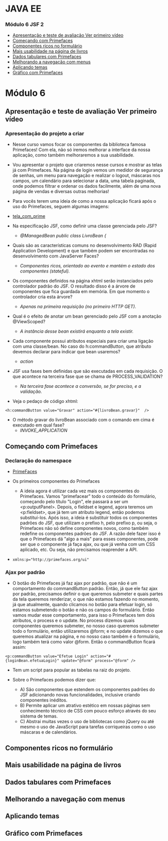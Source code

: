 # JAVA EE

### Módulo 6 JSF 2
- [Apresentação e teste de avaliação Ver primeiro vídeo](#anc1)
- [Começando com Primefaces](#anc2)
- [Componentes ricos no formulário](#anc3)
- [Mais usabilidade na página de livros](#anc4)
- [Dados tabulares com Primefaces](#anc5)
- [Melhorando a navegação com menus](#anc6)
- [Aplicando temas](#anc7)
- [Gráfico com Primefaces](#anc8)

# Módulo 6
<a name="anc1"></a>

## Apresentação e teste de avaliação Ver primeiro vídeo

### Apresentação do projeto a criar
- Nesse curso vamos focar os componentes da biblioteca famosa Primefaces! Com ela, não só iremos melhorar a interface da nossa aplicação, como também melhoraremos a sua usabilidade.

- Vou apresentar o projeto que criaremos nesse cursos e mostrar as telas já com Primefaces. Na página de login vemos um medidor de segurança de senhas, um menu para navegação e realizar o logout, máscaras nos campos, um calendário para selecionar a data, uma tabela paginada, onde podemos filtrar e ordenar os dados facilmente, além de uma nova página de vendas e diversas outras melhorias!

- Para vocês terem uma ideia de como a nossa aplicação ficará após o uso do Primefaces, seguem algumas imagens:

- [tela_com_prime](./asserts/tela_com_prime.png)

- Na especificação JSF, como definir uma classe gerenciada pelo JSF?
    - *@ManagedBean public class LivroBean {*
- Quais são as características comuns no desenvolvimento RAD (Rapid Application Development) e que também podem ser encontradas no desenvolvimento com JavaServer Faces?
    - *Componentes ricos, orientado ao evento e mantém o estado dos componentes (stateful).*
- Os componentes definidos na página xhtml serão instanciados pelo controlador padrão do JSF. O resultado disso é a árvore de componentes que fica guardada em memória. Em que momento o controlador cria esta árvore?
    - *Apenas na primeira requisição (no primeiro HTTP GET).*
- Qual é o efeito de anotar um bean gerenciado pelo JSF com a anotação @ViewScoped?
    - *A instância desse bean existirá enquanto a tela existir.*
- Cada componente possui atributos especiais para criar uma ligação com uma classe/bean. No caso do h:commandButton, que atributo devemos declarar para indicar que bean usaremos?
    - *action*
- JSF usa fases bem definidas que são executadas em cada requisição. O que acontece na terceira fase que se chama de PROCESS_VALIDATION?
    - *Na terceira fase acontece a conversão, se for preciso, e a validação.*

- Veja o pedaço de código xhtml:
```
<h:commandButton value="Gravar" action="#{livroBean.gravar}"  />
```
- O método gravar do livroBean associado com o comando em cima é executado em qual fase?
    - *INVOKE_APPLICATION*


<a name="anc2"></a>

## Começando com Primefaces

### Declaração do namespace
- [PrimeFaces](https://www.primefaces.org/)

- Os primeiros componentes do Primefaces
    - A ideia agora é utilizar cada vez mais os componentes do Primefaces. Vamos "primefacear" todo o conteúdo do formulário, começando pelo título "Login", ele passará a ser um <p:outputPanel>. Depois, o fieldset e legend, agora teremos um <p:fieldset>, que já tem um atributo legend, então podemos substituí-los. Após isso, a ideia é substituir todos os componentes padrões do JSF, que utilizam o prefixo h, pelo prefixo p, ou seja, o Primefaces não só define componentes novos, como também redefine os componentes padrões do JSF. A razão dele fazer isso é que o Primefaces dá "algo a mais" para esses componentes, pode ser que o componente já faça ajax, ou que já venha com um CSS aplicado, etc. Ou seja, não precisamos reaprender a API.

- `xmlns:p="http://primefaces.org/ui"`

### Ajax por padrão
- O botão do Primefaces já faz ajax por padrão, que não é um comportamento do commandButton padrão. Então, já que ele faz ajax por padrão, precisamos definir o que queremos submeter e quais partes da tela queremos renderizar, o que não estamos fazendo no momento, já que atualmente, quando clicamos no botão para efetuar login, só estamos submetendo o botão e não os campos do formulário. Então vamos mudar esse comportamento, para isso o Primefaces tem dois atributos, o process e o update. No process dizemos quais componentes queremos submeter, no nosso caso queremos submeter todo o formulário, então utilizaremos @form; e no update dizemos o que queremos atualizar na página, e no nosso caso também é o formulário, logo também terá como valor @form. Então o commandButton ficará assim:

```
<p:commandButton value="Efetue Login" action="#{loginBean.efetuaLogin}" update="@form" process="@form" />
```

- Tem um script para popular as tabelas na raiz do projeto.

- Sobre o Primefaces podemos dizer que:
    - A) São componentes que estendem os componentes padrões do JSF adicionando novas funcionalidades, inclusive criando componentes inéditos.
    - B) Permite aplicar um atrativo estético em nossas páginas sem conhecimento técnico de CSS com pouco esforço através do seu sistema de temas.
    - C) Abstrai muitas vezes o uso de bibliotecas como jQuery ou até mesmo o uso de JavaScript para tarefas corriqueiras como o uso máscaras e de calendários.

<a name="anc3"></a>

## Componentes ricos no formulário


<a name="anc4"></a>

## Mais usabilidade na página de livros

<a name="anc5"></a>

## Dados tabulares com Primefaces

<a name="anc6"></a>

## Melhorando a navegação com menus

<a name="anc7"></a>

## Aplicando temas

<a name="anc8"></a>

## Gráfico com Primefaces
